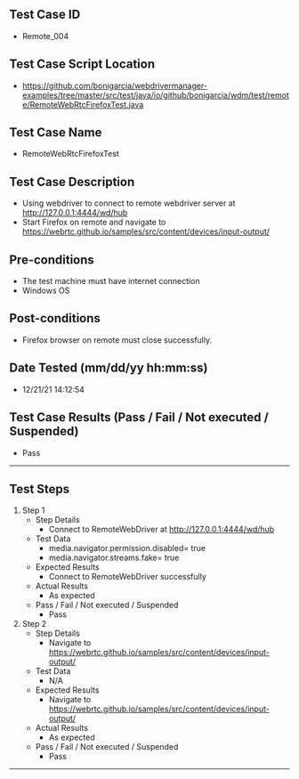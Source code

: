 ## Test Case ID
* Remote_004
## Test Case Script Location
* https://github.com/bonigarcia/webdrivermanager-examples/tree/master/src/test/java/io/github/bonigarcia/wdm/test/remote/RemoteWebRtcFirefoxTest.java
## Test Case Name
* RemoteWebRtcFirefoxTest
## Test Case Description
* Using webdriver to connect to remote webdriver server at http://127.0.0.1:4444/wd/hub
* Start Firefox on remote and navigate to https://webrtc.github.io/samples/src/content/devices/input-output/
## Pre-conditions
* The test machine must have internet connection
* Windows OS
## Post-conditions
* Firefox browser on remote must close successfully.
## Date Tested (mm/dd/yy hh:mm:ss)
* 12/21/21 14:12:54
## Test Case Results (Pass / Fail / Not executed / Suspended)
* Pass
---
## Test Steps
1. Step 1
	* Step Details
		* Connect to RemoteWebDriver at http://127.0.0.1:4444/wd/hub
	* Test Data
		* media.navigator.permission.disabled= true
		* media.navigator.streams.fake= true
	* Expected Results
		* Connect to RemoteWebDriver successfully
	* Actual Results
		* As expected
	* Pass / Fail / Not executed / Suspended
		* Pass
2. Step 2
	* Step Details
		* Navigate to https://webrtc.github.io/samples/src/content/devices/input-output/
	* Test Data
		* N/A
	* Expected Results
		* Navigate to https://webrtc.github.io/samples/src/content/devices/input-output/
	* Actual Results
		* As expected
	* Pass / Fail / Not executed / Suspended
		* Pass
---
